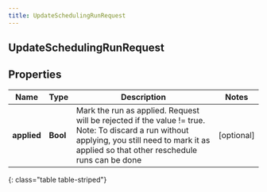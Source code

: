 ```yaml
---
title: UpdateSchedulingRunRequest
---
```

## UpdateSchedulingRunRequest

## Properties

|Name | Type | Description | Notes|
|------------ | ------------- | ------------- | -------------|
| **applied** | **Bool** | Mark the run as applied.  Request will be rejected if the value != true. Note: To discard a run without applying, you still need to mark it as applied so that other reschedule runs can be done | [optional] |
{: class="table table-striped"}


